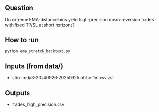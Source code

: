 ## Question
Do extreme EMA-distance bins yield high-precision mean‑reversion trades with fixed TP/SL at short horizons?

## How to run
```bash
python ema_stretch_backtest.py
```

## Inputs (from data/)
- glbx-mdp3-20240926-20250925.ohlcv-1m.csv.zst

## Outputs
- trades_high_precision.csv






